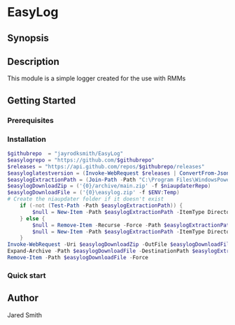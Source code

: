 # EasyLog

## Synopsis

## Description
This module is a simple logger created for the use with RMMs
## Getting Started

### Prerequisites

### Installation

```powershell
$githubrepo  = "jayrodksmith/EasyLog"
$easylogrepo = "https://github.com/$githubrepo"
$releases = "https://api.github.com/repos/$githubrepo/releases"
$easyloglatestversion = (Invoke-WebRequest $releases | ConvertFrom-Json)[0].tag_name
$easylogExtractionPath = (Join-Path -Path "C:\Program Files\WindowsPowerShell\Modules\EasyLog" -ChildPath $easyloglatestversion)
$easylogDownloadZip = ('{0}/archive/main.zip' -f $niaupdaterRepo)
$easylogDownloadFile = ('{0}\easylog.zip' -f $ENV:Temp)
# Create the niaupdater folder if it doesn't exist 
    if (-not (Test-Path -Path $easylogExtractionPath)) {
        $null = New-Item -Path $easylogExtractionPath -ItemType Directory -Force
    } else {
        $null = Remove-Item -Recurse -Force -Path $easylogExtractionPath
        $null = New-Item -Path $easylogExtractionPath -ItemType Directory -Force
    }
Invoke-WebRequest -Uri $easylogDownloadZip -OutFile $easylogDownloadFile
Expand-Archive -Path $easylogDownloadFile -DestinationPath $easylogExtractionPath -Force
Remove-Item -Path $easylogDownloadFile -Force
```

### Quick start

## Author

Jared Smith